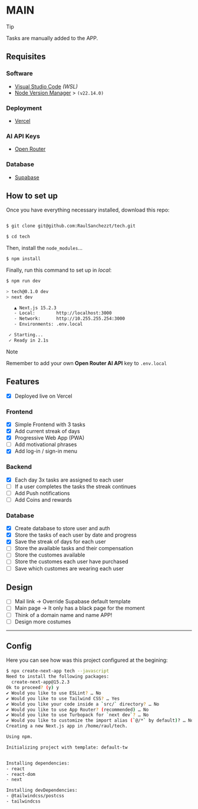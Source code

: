 # MAIN

> [!TIP]
> Tasks are manually added to the APP.

## Requisites

### Software

- [Visual Studio Code](https://code.visualstudio.com/) _(WSL)_
- [Node Version Manager](https://github.com/nvm-sh/nvm) > `(v22.14.0)`

### Deployment

- [Vercel](https://vercel.com/)

### AI API Keys

- [Open Router](https://openrouter.ai/)

### Database

- [Supabase](https://supabase.com/)

## How to set up

Once you have everything necessary installed, download this repo:

```bash

$ git clone git@github.com:RaulSanchezzt/tech.git

$ cd tech

```

Then, install the `node_modules`...

```bash
$ npm install
```

Finally, run this command to set up in _local_:

```bash
$ npm run dev

> tech@0.1.0 dev
> next dev

   ▲ Next.js 15.2.3
   - Local:        http://localhost:3000
   - Network:      http://10.255.255.254:3000
   - Environments: .env.local

 ✓ Starting...
 ✓ Ready in 2.1s
```

> [!NOTE]
> Remember to add your own **Open Router AI API** key to `.env.local`

## Features

- [x] Deployed live on Vercel

### Frontend

- [x] Simple Frontend with 3 tasks
- [x] Add current streak of days
- [x] Progressive Web App (PWA)
- [ ] Add motivational phrases
- [x] Add log-in / sign-in menu

### Backend

- [x] Each day 3x tasks are assigned to each user
- [ ] If a user completes the tasks the streak continues
- [ ] Add Push notifications
- [ ] Add Coins and rewards

### Database

- [x] Create database to store user and auth
- [x] Store the tasks of each user by date and progress
- [x] Save the streak of days for each user
- [ ] Store the available tasks and their compensation
- [ ] Store the customes available
- [ ] Store the customes each user have purchased
- [ ] Save which customes are wearing each user

## Design

- [ ] Mail link -> Override Supabase default template
- [ ] Main page -> It only has a black page for the moment
- [ ] Think of a domain name and name APP!
- [ ] Design more costumes

---

## Config

Here you can see how was this project configured at the begining:

```bash
$ npx create-next-app tech --javascript
Need to install the following packages:
  create-next-app@15.2.3
Ok to proceed? (y) y
✔ Would you like to use ESLint? … No
✔ Would you like to use Tailwind CSS? … Yes
✔ Would you like your code inside a `src/` directory? … No
✔ Would you like to use App Router? (recommended) … No
✔ Would you like to use Turbopack for `next dev`? … No
✔ Would you like to customize the import alias (`@/*` by default)? … No
Creating a new Next.js app in /home/raul/tech.

Using npm.

Initializing project with template: default-tw


Installing dependencies:
- react
- react-dom
- next

Installing devDependencies:
- @tailwindcss/postcss
- tailwindcss
```
